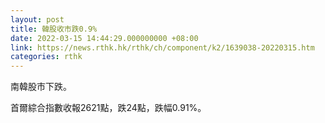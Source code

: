 ```yaml
---
layout: post
title: 韓股收市跌0.9%
date: 2022-03-15 14:44:29.000000000 +08:00
link: https://news.rthk.hk/rthk/ch/component/k2/1639038-20220315.htm
categories: rthk
---
```


南韓股市下跌。

首爾綜合指數收報2621點，跌24點，跌幅0.91%。
